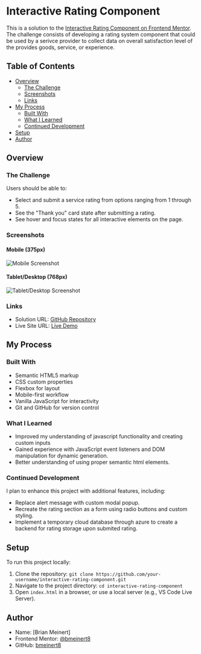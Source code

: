# Interactive Rating Component

This is a solution to the [Interactive Rating Component on Frontend Mentor](https://www.frontendmentor.io/challenges/interactive-rating-component-koxpeBUmI). The challenge consists of developing a rating system component that could be used by a serivce provider to collect data on overall satisfaction level of the provides goods, service, or experience.

## Table of Contents

- [Overview](#overview)
  - [The Challenge](#the-challenge)
  - [Screenshots](#screenshots)
  - [Links](#links)
- [My Process](#my-process)
  - [Built With](#built-with)
  - [What I Learned](#what-i-learned)
  - [Continued Development](#continued-development)
- [Setup](#setup)
- [Author](#author)

## Overview

### The Challenge

Users should be able to:

- Select and submit a service rating from options ranging from 1 through 5.
- See the "Thank you" card state after submitting a rating.
- See hover and focus states for all interactive elements on the page.

### Screenshots

#### Mobile (375px)

![Mobile Screenshot](#)

#### Tablet/Desktop (768px)

![Tablet/Desktop Screenshot](#)

### Links

- Solution URL: [GitHub Repository](https://github.com/bmeinert8/interactive-rating-component/)
- Live Site URL: [Live Demo](#)

## My Process

### Built With

- Semantic HTML5 markup
- CSS custom properties
- Flexbox for layout
- Mobile-first workflow
- Vanilla JavaScript for interactivity
- Git and GitHub for version control

### What I Learned

- Improved my understanding of javascript functionality and creating custom inputs
- Gained experience with JavaScript event listeners and DOM manipulation for dynamic generation.
- Better understanding of using proper semantic html elements.

### Continued Development

I plan to enhance this project with additional features, including:

- Replace alert message with custom modal popup.
- Recreate the rating section as a form using radio buttons and custom styling.
- Implement a temporary cloud database through azure to create a backend for rating storage upon submited rating. 

## Setup

To run this project locally:

1. Clone the repository: `git clone https://github.com/your-username/interactive-rating-component.git`
2. Navigate to the project directory: `cd interactive-rating-component`
3. Open `index.html` in a browser, or use a local server (e.g., VS Code Live Server).

## Author

- Name: [Brian Meinert]
- Frontend Mentor: [@bmeinert8](https://www.frontendmentor.io/profile/bmeinert8)
- GitHub: [bmeinert8](https://github.com/bmeinert8)